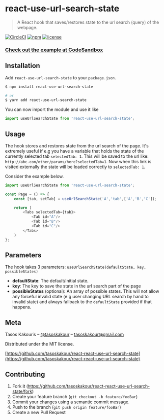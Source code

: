 # react-use-url-search-state
> A React hook that saves/restores state to the url search (query) of the webpage.

[![CircleCI](https://circleci.com/gh/tasoskakour/react-use-url-search-state.svg?style=svg)](https://circleci.com/gh/tasoskakour/react-use-url-search-state) [![npm](https://img.shields.io/npm/v/react-use-url-search-state.svg?style=svg&logo=npm&label=)](https://www.npmjs.com/package/react-use-url-search-state) [![license](https://img.shields.io/github/license/tasoskakour/react-use-url-search-state.svg?style=svg)](./LICENSE)

### [Check out the example at CodeSandbox](https://codesandbox.io/s/divine-sea-5j2r9)

## Installation

Add `react-use-url-search-state` to your `package.json`.

```bash
$ npm install react-use-url-search-state

# or
$ yarn add react-use-url-search-state
```

You can now import the module and use it like

```javascript
import useUrlSearchState from 'react-use-url-search-state';
```

## Usage

The hook stores and restores state from the url search of the page. It's extremely useful if e.g you have a variable that holds the state of the currently selected tab `selectedTab: 1`. This will be saved to the url like: `http://abc.com/other/params/here?selectedTab=1`. Now when this link is visited externally the state will be loaded correctly to `selectedTab: 1`.

Consider the example below.

```javascript
import useUrlSearchState from 'react-use-url-search-state';

const Page = () => {
    const [tab, setTab] = useUrlSearchState('A','tab',['A','B','C']);

    return (
        <Tabs selectedTab={tab}>
            <Tab id="A"/>
            <Tab id="B"/>
            <Tab id="C"/>
        </Tabs>
    )
};
```

## Parameters

The hook takes 3 parameters: `useUrlSearchState(defaultState, key, possibleStates)`

- **defaultState**: The default/initial state.
- **key**: The key to save the state in the url search part of the page
- **possibleStates** (optional): An array of possible states. This will not allow any forceful invalid state (e.g user changing URL search by hand to invalid state) and always fallback to the `defaultState` provided if that happens.

## Meta

Tasos Kakouris – [@tasoskakour](https://tasoskakour.me) – tasoskakour@gmail.com

Distributed under the MIT license.

[https://github.com/tasoskakour/react-react-use-url-search-state](https://github.com/tasoskakour/react-react-use-url-search-state)

## Contributing

1. Fork it (<https://github.com/tasoskakour/react-react-use-url-search-state/fork>)
2. Create your feature branch (`git checkout -b feature/fooBar`)
3. Commit your changes using a semantic commit message.
4. Push to the branch (`git push origin feature/fooBar`)
5. Create a new Pull Request
